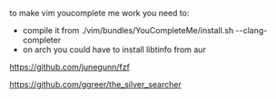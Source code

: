 to make vim youcomplete me work you need to:
- compile it from ./vim/bundles/YouCompleteMe/install.sh --clang-completer
- on arch you could have to install libtinfo from aur

https://github.com/junegunn/fzf

https://github.com/ggreer/the_silver_searcher
